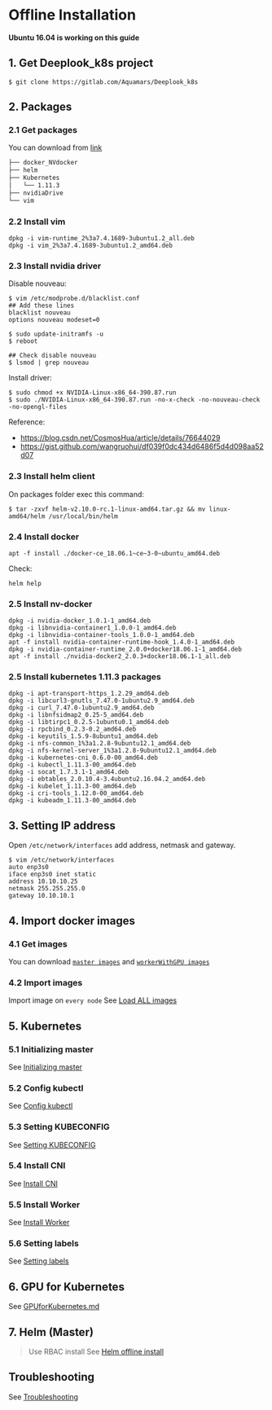 # Offline Installation

**Ubuntu 16.04 is working on this guide**

## 1. Get Deeplook_k8s project

```shell
$ git clone https://gitlab.com/Aquamars/Deeplook_k8s
```

## 2. Packages

### 2.1 Get packages

You can download from [link](https://mega.nz/#F!5V9BUYoL!5jfhpfT8F0OCscJMCndumA)


```sh
├── docker_NVdocker
├── helm
├── Kubernetes
│   └── 1.11.3
├── nvidiaDrive
└── vim
```

### 2.2 Install vim

```shell
dpkg -i vim-runtime_2%3a7.4.1689-3ubuntu1.2_all.deb
dpkg -i vim_2%3a7.4.1689-3ubuntu1.2_amd64.deb
```

### 2.3 Install nvidia driver

Disable nouveau:

```shell 
$ vim /etc/modprobe.d/blacklist.conf
## Add these lines
blacklist nouveau
options nouveau modeset=0

$ sudo update-initramfs -u
$ reboot

## Check disable nouveau
$ lsmod | grep nouveau
```
Install driver:

```shell 
$ sudo chmod +x NVIDIA-Linux-x86_64-390.87.run
$ sudo ./NVIDIA-Linux-x86_64-390.87.run -no-x-check -no-nouveau-check -no-opengl-files
```
Reference: 
- https://blog.csdn.net/CosmosHua/article/details/76644029
- https://gist.github.com/wangruohui/df039f0dc434d6486f5d4d098aa52d07
<!-- On packages folder exec this command: -->

<!-- ```shell
$ ary=$(find ./ -iname "*.deb" | sort -n \;);for file in $ary; do dpkg -i $file;done
``` -->


### 2.3 Install helm client

On packages folder exec this command:

```shell
$ tar -zxvf helm-v2.10.0-rc.1-linux-amd64.tar.gz && mv linux-amd64/helm /usr/local/bin/helm
```

### 2.4 Install docker

```shell
apt -f install ./docker-ce_18.06.1~ce~3-0~ubuntu_amd64.deb
```
Check:

```shell
helm help
```

### 2.5 Install nv-docker

```shell
dpkg -i nvidia-docker_1.0.1-1_amd64.deb
dpkg -i libnvidia-container1_1.0.0-1_amd64.deb
dpkg -i libnvidia-container-tools_1.0.0-1_amd64.deb
apt -f install nvidia-container-runtime-hook_1.4.0-1_amd64.deb
dpkg -i nvidia-container-runtime_2.0.0+docker18.06.1-1_amd64.deb
apt -f install ./nvidia-docker2_2.0.3+docker18.06.1-1_all.deb
```

### 2.5 Install kubernetes 1.11.3 packages

```shell
dpkg -i apt-transport-https_1.2.29_amd64.deb
dpkg -i libcurl3-gnutls_7.47.0-1ubuntu2.9_amd64.deb
dpkg -i curl_7.47.0-1ubuntu2.9_amd64.deb
dpkg -i libnfsidmap2_0.25-5_amd64.deb
dpkg -i libtirpc1_0.2.5-1ubuntu0.1_amd64.deb
dpkg -i rpcbind_0.2.3-0.2_amd64.deb
dpkg -i keyutils_1.5.9-8ubuntu1_amd64.deb
dpkg -i nfs-common_1%3a1.2.8-9ubuntu12.1_amd64.deb
dpkg -i nfs-kernel-server_1%3a1.2.8-9ubuntu12.1_amd64.deb
dpkg -i kubernetes-cni_0.6.0-00_amd64.deb
dpkg -i kubectl_1.11.3-00_amd64.deb
dpkg -i socat_1.7.3.1-1_amd64.deb
dpkg -i ebtables_2.0.10.4-3.4ubuntu2.16.04.2_amd64.deb
dpkg -i kubelet_1.11.3-00_amd64.deb
dpkg -i cri-tools_1.12.0-00_amd64.deb
dpkg -i kubeadm_1.11.3-00_amd64.deb
```

## 3. Setting IP address

Open `/etc/network/interfaces` add address, netmask and gateway.
```shell
$ vim /etc/network/interfaces
auto enp3s0
iface enp3s0 inet static
address 10.10.10.25
netmask 255.255.255.0
gateway 10.10.10.1
```

## 4. Import docker images

### 4.1 Get images
You can download [`master images`](https://mega.nz/#!ANVSzCRC!YjP2F45WyO633Id9R9QBfFHqnrAlSQV76b46Tl3uihU) and [`workerWithGPU images`](https://mega.nz/#!0YUy3K6D!UtveWIpxnZheAdQEL--Xg9zWiStWUvkvMejBliS4gOo)

### 4.2 Import images
Import image on `every node`
See [Load ALL images](./DockerImage.md#load-all-images)

## 5. Kubernetes

### 5.1 Initializing master
See [Initializing master](./Kubernetes.md#3-initializing-master)

### 5.2 Config kubectl
See [Config kubectl](./Kubernetes.md#4-config-kubectl)

### 5.3 Setting KUBECONFIG
See [Setting KUBECONFIG](./Kubernetes.md#5-setting-kubeconfig)

### 5.4 Install CNI
See [Install CNI](./Kubernetes.md#6-install-cni)

### 5.5 Install Worker
See [Install Worker](./Kubernetes.md#install-minion-worker)

### 5.6 Setting labels
See [Setting labels](./Kubernetes.md#7-setting-labels)

## 6. GPU for Kubernetes
See [GPUforKubernetes.md](./GPUforKubernetes.md)

## 7. Helm (Master)
> Use RBAC install
See [Helm offline install](./Helm.md#rbac-offline-install) 

## Troubleshooting
See [Troubleshooting](./Troubleshooting.md)

[k8s-install-docker]: https://kubernetes.io/docs/setup/independent/install-kubeadm/#installing-docker
[install-docker-ce]: https://docs.docker.com/install/linux/docker-ce/ubuntu/#install-docker-ce
[nvidia-docker#quickstart]: https://github.com/NVIDIA/nvidia-docker#quickstart
[Docker Engine setup]: https://github.com/nvidia/nvidia-container-runtime#docker-engine-setup